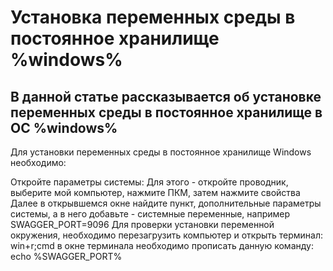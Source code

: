 # Установка переменных среды в постоянное хранилище %windows%

## В данной статье рассказывается об установке переменных среды в постоянное хранилище в ОС %windows%

Для установки переменных среды в постоянное хранилище Windows необходимо:

<procedure>
<step>
    Откройте параметры системы: <tip>Для этого - откройте проводник, выберите мой компьютер, нажмите <shortcut>ПКМ</shortcut>, затем нажмите свойства</tip>
</step>
<step>
    Далее в открывшемся окне найдите пункт, дополнительные параметры системы, а в него добавьте - системные переменные, например SWAGGER_PORT=9096
</step>
<step>
    Для проверки установки переменной окружения, необходимо перезагрузить компьютер и открыть терминал: <shortcut>win+r;cmd</shortcut> в окне терминала необходимо прописать данную команду:
    <code-block>
        echo %SWAGGER_PORT%
    </code-block>
</step>
</procedure>